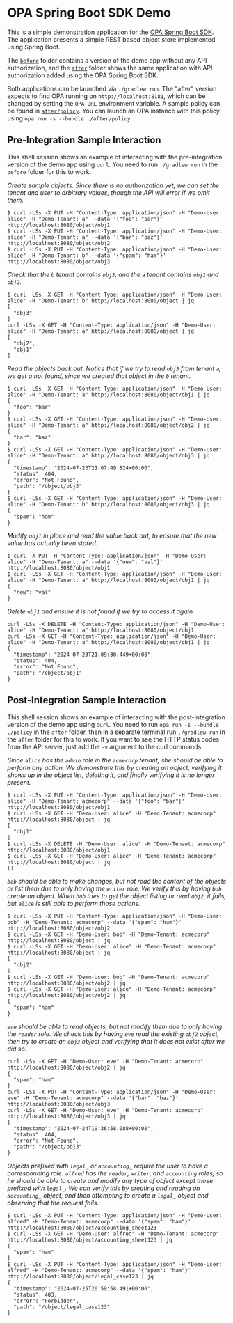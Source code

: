 # OPA Spring Boot SDK Demo

This is a simple demonstration application for the [OPA Spring Boot SDK](https://github.com/styrainc/opa-springboot). The application presents a simple REST based object store implemented using Spring Boot.

The [`before`](./before) folder contains a version of the demo app without any API authorization, and the [`after`](./after) folder shows the same application with API authorization added using the OPA Spring Boot SDK.

Both applications can be launched via `./gradlew run`. The "after" version expects to find OPA running on `http://localhost:8181`, which can be changed by setting the `OPA_URL` environment variable. A sample policy can be found in [`after/policy`](./after/policy). You can launch an OPA instance with this policy using `opa run -s --bundle ./after/policy`.

## Pre-Integration Sample Interaction

This shell session shows an example of interacting with the pre-integration version of the demo app using `curl`. You need to run `./gradlew run` in the `before` folder for this to work.

*Create sample objects. Since there is no authorization yet, we can set the tenant and user to arbitrary values, though the API will error if we omit them.*

```plain
$ curl -LSs -X PUT -H "Content-Type: application/json" -H "Demo-User: alice" -H "Demo-Tenant: a" --data '{"foo": "bar"}' http://localhost:8080/object/obj1
$ curl -LSs -X PUT -H "Content-Type: application/json" -H "Demo-User: alice" -H "Demo-Tenant: a" --data '{"bar": "baz"}' http://localhost:8080/object/obj2
$ curl -LSs -X PUT -H "Content-Type: application/json" -H "Demo-User: alice" -H "Demo-Tenant: b" --data '{"spam": "ham"}' http://localhost:8080/object/obj3
```

*Check that the `b` tenant contains `obj3`, and the `a` tenant contains `obj1` and `obj2`.*

```plain
$ curl -LSs -X GET -H "Content-Type: application/json" -H "Demo-User: alice" -H "Demo-Tenant: b" http://localhost:8080/object | jq
[
  "obj3"
]
curl -LSs -X GET -H "Content-Type: application/json" -H "Demo-User: alice" -H "Demo-Tenant: a" http://localhost:8080/object | jq
[
  "obj2",
  "obj1"
]
```

*Read the objects back out. Notice that if we try to read `obj3` from tenant `a`, we get a not found, since we created that object in the `b` tenant.*

```plain
$ curl -LSs -X GET -H "Content-Type: application/json" -H "Demo-User: alice" -H "Demo-Tenant: a" http://localhost:8080/object/obj1 | jq
{
  "foo": "bar"
}
$ curl -LSs -X GET -H "Content-Type: application/json" -H "Demo-User: alice" -H "Demo-Tenant: a" http://localhost:8080/object/obj2 | jq
{
  "bar": "baz"
}
$ curl -LSs -X GET -H "Content-Type: application/json" -H "Demo-User: alice" -H "Demo-Tenant: a" http://localhost:8080/object/obj3 | jq
{
  "timestamp": "2024-07-23T21:07:49.824+00:00",
  "status": 404,
  "error": "Not Found",
  "path": "/object/obj3"
}
$ curl -LSs -X GET -H "Content-Type: application/json" -H "Demo-User: alice" -H "Demo-Tenant: b" http://localhost:8080/object/obj3 | jq
{
  "spam": "ham"
}
```

*Modify `obj1` in place and read the value back out, to ensure that the new value has actually been stored.*

```plain
$ curl -X PUT -H "Content-Type: application/json" -H "Demo-User: alice" -H "Demo-Tenant: a" --data '{"new": "val"}' http://localhost:8080/object/obj1
$ curl -LSs -X GET -H "Content-Type: application/json" -H "Demo-User: alice" -H "Demo-Tenant: a" http://localhost:8080/object/obj1 | jq
{
  "new": "val"
}
```

*Delete `obj1` and ensure it is not found if we try to access it again.*

```plain
curl -LSs -X DELETE -H "Content-Type: application/json" -H "Demo-User: alice" -H "Demo-Tenant: a" http://localhost:8080/object/obj1
curl -LSs -X GET -H "Content-Type: application/json" -H "Demo-User: alice" -H "Demo-Tenant: a" http://localhost:8080/object/obj1 | jq
{
  "timestamp": "2024-07-23T21:09:30.449+00:00",
  "status": 404,
  "error": "Not Found",
  "path": "/object/obj1"
}
```

## Post-Integration Sample Interaction

This shell session shows an example of interacting with the post-integration version of the demo app using `curl`. You need to run `opa run -s --bundle ./policy` in the `after` folder, then in a separate terminal run `./gradlew run` in the `after` folder for this to work. If you want to see the HTTP status codes from the API server, just add the `-v` argument to the curl commands.


*Since `alice` has the `admin` role in the `acmecorp` tenant, she should be able to perform any action. We demonstrate this by creating an object, verifying it shows up in the object list, deleting it, and finally verifying it is no longer present.*

```plain
$ curl -LSs -X PUT -H "Content-Type: application/json" -H "Demo-User: alice" -H "Demo-Tenant: acmecorp" --data '{"foo": "bar"}' http://localhost:8080/object/obj1
$ curl -LSs -X GET -H "Demo-User: alice" -H "Demo-Tenant: acmecorp" http://localhost:8080/object | jq
[
  "obj1"
]
$ curl -LSs -X DELETE -H "Demo-User: alice" -H "Demo-Tenant: acmecorp" http://localhost:8080/object/obj1
$ curl -LSs -X GET -H "Demo-User: alice" -H "Demo-Tenant: acmecorp" http://localhost:8080/object | jq
[]
```

*`bob` should be able to make changes, but not read the content of the objects or list them due to only having the `writer` role. We verify this by having `bob` create an object. When `bob` tries to get the object listing or read `obj2`, it fails, but `alice` is still able to perform those actions.*

```plain
$ curl -LSs -X PUT -H "Content-Type: application/json" -H "Demo-User: bob" -H "Demo-Tenant: acmecorp" --data '{"spam": "ham"}' http://localhost:8080/object/obj2
$ curl -LSs -X GET -H "Demo-User: bob" -H "Demo-Tenant: acmecorp" http://localhost:8080/object | jq
$ curl -LSs -X GET -H "Demo-User: alice" -H "Demo-Tenant: acmecorp" http://localhost:8080/object | jq
[
  "obj2"
]
$ curl -LSs -X GET -H "Demo-User: bob" -H "Demo-Tenant: acmecorp" http://localhost:8080/object/obj2 | jq
$ curl -LSs -X GET -H "Demo-User: alice" -H "Demo-Tenant: acmecorp" http://localhost:8080/object/obj2 | jq
{
  "spam": "ham"
}
```

*`eve` should be able to read objects, but not modify them due to only having the `reader` role. We check this by having `eve` read the existing `obj2` object, then try to create an `obj3` object and verifying that it does not exist after we did so.*

```plain
curl -LSs -X GET -H "Demo-User: eve" -H "Demo-Tenant: acmecorp" http://localhost:8080/object/obj2 | jq
{
  "spam": "ham"
}
curl -LSs -X PUT -H "Content-Type: application/json" -H "Demo-User: eve" -H "Demo-Tenant: acmecorp" --data '{"bar": "baz"}' http://localhost:8080/object/obj3
curl -LSs -X GET -H "Demo-User: eve" -H "Demo-Tenant: acmecorp" http://localhost:8080/object/obj3 | jq
{
  "timestamp": "2024-07-24T19:36:58.088+00:00",
  "status": 404,
  "error": "Not Found",
  "path": "/object/obj3"
}
```

*Objects prefixed with `legal_` or `accounting_` require the user to have a corresponding role. `alfred` has the `reader`, `writer`, and `accounting` roles, so he should be able to create and modify any type of object except those prefixed with `legal_`. We can verify this by creating and reading an `accounting_` object, and then attempting to create a `legal_` object and observing that the request fails.*

```plain
$ curl -LSs -X PUT -H "Content-Type: application/json" -H "Demo-User: alfred" -H "Demo-Tenant: acmecorp" --data '{"spam": "ham"}' http://localhost:8080/object/accounting_sheet123
$ curl -LSs -X GET -H "Demo-User: alfred" -H "Demo-Tenant: acmecorp" http://localhost:8080/object/accounting_sheet123 | jq
{
  "spam": "ham"
}
$ curl -LSs -X PUT -H "Content-Type: application/json" -H "Demo-User: alfred" -H "Demo-Tenant: acmecorp" --data '{"spam": "ham"}' http://localhost:8080/object/legal_case123 | jq
{
  "timestamp": "2024-07-25T20:59:58.491+00:00",
  "status": 403,
  "error": "Forbidden",
  "path": "/object/legal_case123"
}
```
